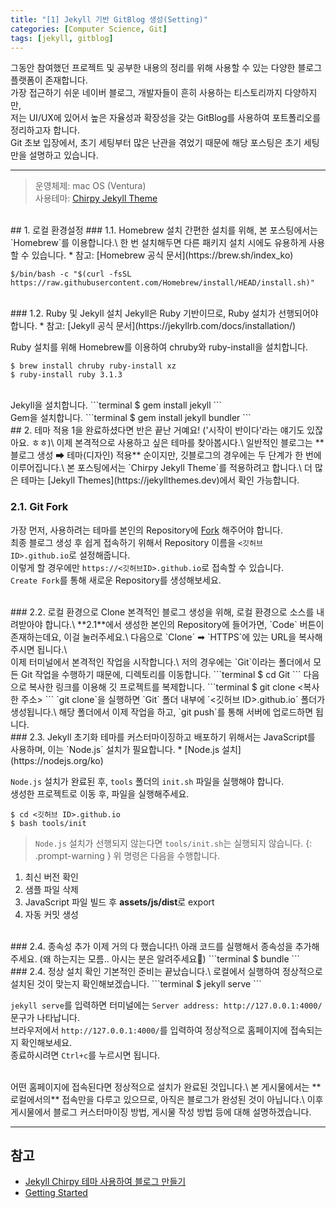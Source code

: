 ```yaml
---
title: "[1] Jekyll 기반 GitBlog 생성(Setting)"
categories: [Computer Science, Git]
tags: [jekyll, gitblog]
---
```


그동안 참여했던 프로젝트 및 공부한 내용의 정리를 위해 사용할 수 있는 다양한 블로그 플랫폼이 존재합니다. \
가장 접근하기 쉬운 네이버 블로그, 개발자들이 흔히 사용하는 티스토리까지 다양하지만, \
저는 UI/UX에 있어서 높은 자율성과 확장성을 갖는 GitBlog를 사용하여 포트폴리오를 정리하고자 합니다.\
Git 초보 입장에서, 초기 세팅부터 많은 난관을 겪었기 때문에 해당 포스팅은 초기 세팅만을 설명하고 있습니다.

---
> 운영체제: mac OS (Ventura)\
> 사용테마: [Chirpy Jekyll Theme](https://github.com/cotes2020/jekyll-theme-chirpy)

<br>
## 1. 로컬 환경설정
### 1.1. Homebrew 설치
간편한 설치를 위해, 본 포스팅에서는 `Homebrew`를 이용합니다.\
한 번 설치해두면 다른 패키지 설치 시에도 유용하게 사용할 수 있습니다.
* 참고: [Homebrew 공식 문서](https://brew.sh/index_ko)

```terminal
$/bin/bash -c "$(curl -fsSL https://raw.githubusercontent.com/Homebrew/install/HEAD/install.sh)"
```

<br>
### 1.2. Ruby 및 Jekyll 설치
Jekyll은 Ruby 기반이므로, Ruby 설치가 선행되어야 합니다.
* 참고: [Jekyll 공식 문서](https://jekyllrb.com/docs/installation/)

Ruby 설치를 위해 Homebrew를 이용하여 chruby와 ruby-install을 설치합니다.
```terminal
$ brew install chruby ruby-install xz
$ ruby-install ruby 3.1.3
```

<br>
Jekyll을 설치합니다.
```terminal
$ gem install jekyll
```

<br>
Gem을 설치합니다.
```terminal
$ gem install jekyll bundler
```

<br>
## 2. 테마 적용
1을 완료하셨다면 반은 끝난 거예요! ('시작이 반이다'라는 얘기도 있잖아요. ㅎㅎ)\
이제 본격적으로 사용하고 싶은 테마를 찾아봅시다.\
일반적인 블로그는 **블로그 생성 ➡ 테마(디자인) 적용** 순이지만, 깃블로그의 경우에는 두 단계가 한 번에 이루어집니다.\
본 포스팅에서는 `Chirpy Jekyll Theme`를 적용하려고 합니다.\
더 많은 테마는 [Jekyll Themes](https://jekyllthemes.dev)에서 확인 가능합니다.

### 2.1. Git Fork
가장 먼저, 사용하려는 테마를 본인의 Repository에 [Fork](https://github.com/cotes2020/jekyll-theme-chirpy/fork) 해주어야 합니다.\
최종 블로그 생성 후 쉽게 접속하기 위해서 Repository 이름을 `<깃허브 ID>.github.io`로 설정해줍니다. \
이렇게 할 경우에만 `https://<깃허브ID>.github.io`로 접속할 수 있습니다.\
`Create Fork`를 통해 새로운 Repository를 생성해보세요.

<br>
### 2.2. 로컬 환경으로 Clone
본격적인 블로그 생성을 위해, 로컬 환경으로 소스를 내려받아야 합니다.\
**2.1**에서 생성한 본인의 Repository에 들어가면, `Code` 버튼이 존재하는데요, 이걸 눌러주세요.\
다음으로 `Clone` ➡ `HTTPS`에 있는 URL을 복사해주시면 됩니다.\
<br>
이제 터미널에서 본격적인 작업을 시작합니다.\
저의 경우에는 `Git`이라는 폴더에서 모든 Git 작업을 수행하기 때문에, 디렉토리를 이동합니다.
```terminal
$ cd Git
```
다음으로 복사한 링크를 이용해 깃 프로젝트를 복제합니다.
```terminal
$ git clone <복사한 주소>
```
`git clone`을 실행하면 `Git` 폴더 내부에 `<깃허브 ID>.github.io` 폴더가 생성됩니다.\
해당 폴더에서 이제 작업을 하고, `git push`를 통해 서버에 업로드하면 됩니다.

<br>
### 2.3. Jekyll 초기화
테마를 커스터마이징하고 배포하기 위해서는 JavaScript를 사용하며, 이는 `Node.js` 설치가 필요합니다.
* [Node.js 설치](https://nodejs.org/ko)

`Node.js` 설치가 완료된 후, `tools` 폴더의 `init.sh` 파일을 실행해야 합니다.\
생성한 프로젝트로 이동 후, 파일을 실행해주세요.
```terminal
$ cd <깃허브 ID>.github.io
$ bash tools/init
```
> `Node.js` 설치가 선행되지 않는다면 `tools/init.sh`는 실행되지 않습니다.
{: .prompt-warning }
위 명령은 다음을 수행합니다.
1. 최신 버전 확인
2. 샘플 파일 삭제
3. JavaScript 파일 빌드 후 **assets/js/dist**로 export
4. 자동 커밋 생성


<br>
### 2.4. 종속성 추가
이제 거의 다 했습니다!\
아래 코드를 실행해서 종속성을 추가해주세요. (왜 하는지는 모름.. 아시는 분은 알려주세요🥲)
```terminal
$ bundle
```

<br>
### 2.4. 정상 설치 확인
기본적인 준비는 끝났습니다.\
로컬에서 실행하여 정상적으로 설치된 것이 맞는지 확인해보겠습니다.
```terminal
$ jekyll serve
```

`jekyll serve`를 입력하면 터미널에는 `Server address: http://127.0.0.1:4000/` 문구가 나타납니다.\
브라우저에서 `http://127.0.0.1:4000/`를 입력하여 정상적으로 홈페이지에 접속되는지 확인해보세요.\
종료하시려면 `Ctrl+c`를 누르시면 됩니다.

<br>
어떤 홈페이지에 접속된다면 정상적으로 설치가 완료된 것입니다.\
본 게시물에서는 **로컬에서의**  접속만을 다루고 있으므로, 아직은 블로그가 완성된 것이 아닙니다.\
이후 게시물에서 블로그 커스터마이징 방법, 게시물 작성 방법 등에 대해 설명하겠습니다.

<br>

---

## 참고
* [Jekyll Chirpy 테마 사용하여 블로그 만들기](https://www.irgroup.org/posts/jekyll-chirpy/)
* [Getting Started](https://chirpy.cotes.page/posts/getting-started/)
